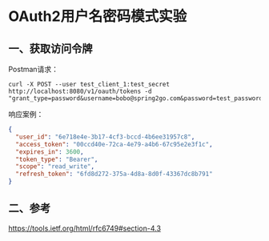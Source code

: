 # OAuth2用户名密码模式实验

## 一、获取访问令牌

Postman请求：

```
curl -X POST --user test_client_1:test_secret http://localhost:8080/v1/oauth/tokens -d "grant_type=password&username=bobo@spring2go.com&password=test_password&scope=read_write"
```

响应案例：

```json
{
  "user_id": "6e718e4e-3b17-4cf3-bccd-4b6ee31957c8",
  "access_token": "00ccd40e-72ca-4e79-a4b6-67c95e2e3f1c",
  "expires_in": 3600,
  "token_type": "Bearer",
  "scope": "read_write",
  "refresh_token": "6fd8d272-375a-4d8a-8d0f-43367dc8b791"
}
```

## 二、参考

<https://tools.ietf.org/html/rfc6749#section-4.3>
